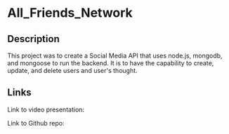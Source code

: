 # All_Friends_Network
## Description
This project was to create a Social Media API that uses node.js, mongodb, and mongoose to run the backend.  It is to have the capability to create, update, and delete users and user's thought.
## Links
Link to video presentation:

Link to Github repo: 
